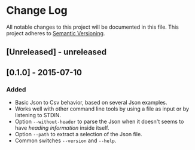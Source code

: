 # Change Log
All notable changes to this project will be documented in this file.
This project adheres to [Semantic Versioning](http://semver.org/).

## [Unreleased] - unreleased

## [0.1.0] - 2015-07-10
### Added
- Basic Json to Csv behavior, based on several Json examples.
- Works well with other command line tools by using a file as input or by
  listening to STDIN.
- Option `--without-header` to parse the Json when it doesn't seems to have
  *heading information* inside itself.
- Option `--path` to extract a selection of the Json file.
- Common switches `--version` and `--help`.
